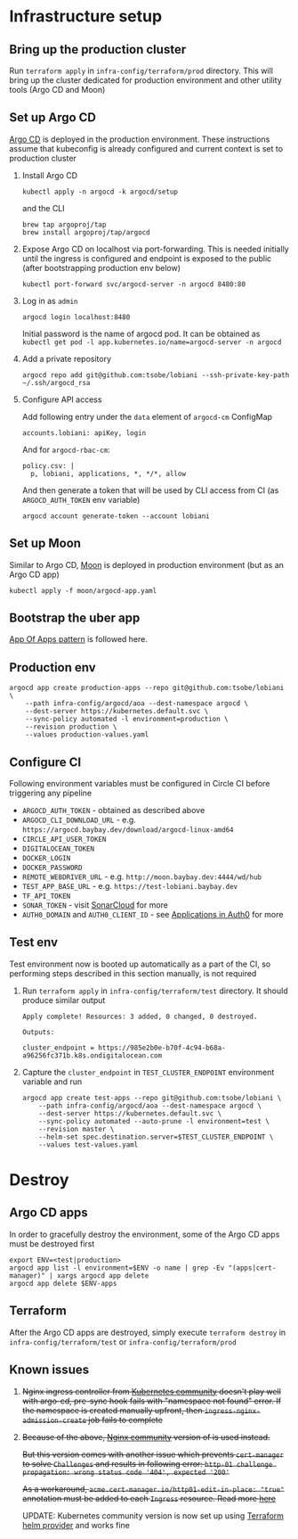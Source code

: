 # Infrastructure setup
## Bring up the production cluster

Run `terraform apply` in `infra-config/terraform/prod` directory. This will bring 
up the cluster dedicated for production environment and other utility tools
(Argo CD and Moon)

## Set up Argo CD

[Argo CD](https://argoproj.github.io/argo-cd/) is deployed in the production environment. These instructions assume that kubeconfig is already
configured and current context is set to production cluster

1. Install Argo CD
    ```
    kubectl apply -n argocd -k argocd/setup
    ```
   
    and the CLI
    
    ```
    brew tap argoproj/tap
    brew install argoproj/tap/argocd
    ```
2. Expose Argo CD on localhost via port-forwarding. This is needed initially until 
   the ingress is configured and endpoint is exposed to the public (after bootstrapping production env below)
    ```
    kubectl port-forward svc/argocd-server -n argocd 8480:80
    ```
3. Log in as `admin`
    ```
    argocd login localhost:8480
    ```
   Initial password is the name of argocd pod. It can be obtained as
   `kubectl get pod -l app.kubernetes.io/name=argocd-server -n argocd`
4. Add a private repository
    ```
    argocd repo add git@github.com:tsobe/lobiani --ssh-private-key-path ~/.ssh/argocd_rsa
    ``` 
5. Configure API access
   
   Add following entry under the `data` element of `argocd-cm` ConfigMap
   ```
   accounts.lobiani: apiKey, login
   ```
   
   And for `argocd-rbac-cm`:
   ```
   policy.csv: |
     p, lobiani, applications, *, */*, allow
   ```
   
   And then generate a token that will be used by CLI access from CI (as `ARGOCD_AUTH_TOKEN` env variable)
   ```
   argocd account generate-token --account lobiani
   ```
    
   
## Set up Moon

Similar to Argo CD, [Moon](https://aerokube.com/moon/) is deployed in production environment 
(but as an  Argo CD app)
   
 
```
kubectl apply -f moon/argocd-app.yaml
```
 
## Bootstrap the uber app

[App Of Apps pattern](https://argoproj.github.io/argo-cd/operator-manual/cluster-bootstrapping/) is followed
here.

## Production env
```
argocd app create production-apps --repo git@github.com:tsobe/lobiani \
    --path infra-config/argocd/aoa --dest-namespace argocd \
    --dest-server https://kubernetes.default.svc \
    --sync-policy automated -l environment=production \
    --revision production \
    --values production-values.yaml
   ```

## Configure CI

Following environment variables must be configured in Circle CI before triggering any pipeline

- `ARGOCD_AUTH_TOKEN` - obtained as described above
- `ARGOCD_CLI_DOWNLOAD_URL`  - e.g. `https://argocd.baybay.dev/download/argocd-linux-amd64`
- `CIRCLE_API_USER_TOKEN`
- `DIGITALOCEAN_TOKEN`
- `DOCKER_LOGIN`
- `DOCKER_PASSWORD`
- `REMOTE_WEBDRIVER_URL` - e.g. `http://moon.baybay.dev:4444/wd/hub`
- `TEST_APP_BASE_URL` - e.g. `https://test-lobiani.baybay.dev`
- `TF_API_TOKEN`
- `SONAR_TOKEN` - visit [SonarCloud](https://sonarcloud.io/) for more
- `AUTH0_DOMAIN` and `AUTH0_CLIENT_ID` - see [Applications in Auth0](https://auth0.com/docs/applications) for more

## Test env

Test environment now is booted up automatically as a part of the CI, so performing steps described in this section
manually, is not required

1. Run `terraform apply` in `infra-config/terraform/test` directory.
It should produce similar output
    ```
    Apply complete! Resources: 3 added, 0 changed, 0 destroyed.
    
    Outputs:
    
    cluster_endpoint = https://985e2b0e-b70f-4c94-b68a-a96256fc371b.k8s.ondigitalocean.com
    ```

2. Capture the `cluster_endpoint` in `TEST_CLUSTER_ENDPOINT` environment variable and run
    ```
    argocd app create test-apps --repo git@github.com:tsobe/lobiani \
        --path infra-config/argocd/aoa --dest-namespace argocd \
        --dest-server https://kubernetes.default.svc \
        --sync-policy automated --auto-prune -l environment=test \
        --revision master \
        --helm-set spec.destination.server=$TEST_CLUSTER_ENDPOINT \
        --values test-values.yaml
    ```

# Destroy
## Argo CD apps

In order to gracefully destroy the environment, some of the Argo CD apps
must be destroyed first

```
export ENV=<test|production>
argocd app list -l environment=$ENV -o name | grep -Ev "(apps|cert-manager)" | xargs argocd app delete
argocd app delete $ENV-apps
```
## Terraform

After the Argo CD apps are destroyed, simply execute `terraform destroy` in `infra-config/terraform/test` 
or `infra-config/terraform/prod`


## Known issues
 
1. <strike>Nginx ingress controller from [Kubernetes community](https://kubernetes.github.io/ingress-nginx/deploy) 
    doesn't play well with argo-cd, pre-sync hook fails with "namespace not found" error.
    If the namespace is created manually upfront, then `ingress-nginx-admission-create` job
    fails to complete</strike>
2. <strike>Because of the above, [Nginx community](https://docs.nginx.com/nginx-ingress-controller/installation/installation-with-helm/)
    version of is used instead.

    But this version comes with another issue which prevents `cert-manager` to solve `Challenges` and results in following
    error: `http-01 challenge propagation: wrong status code '404', expected '200'`
    
    As a workaround, `acme.cert-manager.io/http01-edit-in-place: "true"` annotation must be added to each `Ingress`
    resource. Read more [here](https://github.com/jetstack/cert-manager/issues/2517)</strike>
    
    UPDATE: Kubernetes community version is now set up using [Terraform helm provider](https://www.terraform.io/docs/providers/helm/index.html)
    and works fine
